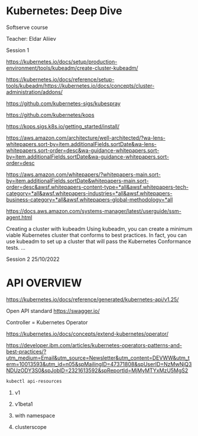 # Kubernetes: Deep Dive

Softserve course

Teacher: Eldar Aliiev

Session 1

https://kubernetes.io/docs/setup/production-environment/tools/kubeadm/create-cluster-kubeadm/

https://kubernetes.io/docs/reference/setup-tools/kubeadm/https://kubernetes.io/docs/concepts/cluster-administration/addons/

https://github.com/kubernetes-sigs/kubespray

https://github.com/kubernetes/kops

https://kops.sigs.k8s.io/getting_started/install/

https://aws.amazon.com/architecture/well-architected/?wa-lens-whitepapers.sort-by=item.additionalFields.sortDate&wa-lens-whitepapers.sort-order=desc&wa-guidance-whitepapers.sort-by=item.additionalFields.sortDate&wa-guidance-whitepapers.sort-order=desc

https://aws.amazon.com/whitepapers/?whitepapers-main.sort-by=item.additionalFields.sortDate&whitepapers-main.sort-order=desc&awsf.whitepapers-content-type=*all&awsf.whitepapers-tech-category=*all&awsf.whitepapers-industries=*all&awsf.whitepapers-business-category=*all&awsf.whitepapers-global-methodology=*all

https://docs.aws.amazon.com/systems-manager/latest/userguide/ssm-agent.html

Creating a cluster with kubeadm
Using kubeadm, you can create a minimum viable Kubernetes cluster that conforms to best practices. In fact, you can use kubeadm to set up a cluster that will pass the Kubernetes Conformance tests. ...

Session 2 25/10/2022

# API OVERVIEW

https://kubernetes.io/docs/reference/generated/kubernetes-api/v1.25/

Open API standard https://swagger.io/

Controller = Kubernetes Operator

https://kubernetes.io/docs/concepts/extend-kubernetes/operator/

https://developer.ibm.com/articles/kubernetes-operators-patterns-and-best-practices/?utm_medium=Email&utm_source=Newsletter&utm_content=DEVWW&utm_term=10013593&utm_id=n05&spMailingID=47371808&spUserID=NzMwNjQ3NDUzODY3S0&spJobID=2321613592&spReportId=MjMyMTYxMzU5MgS2


```sh
kubectl api-resources
```

1. v1
2. v1beta1

1. with namespace
2. clusterscope